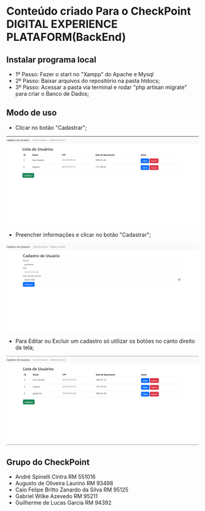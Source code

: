 # Conteúdo criado Para o CheckPoint DIGITAL EXPERIENCE PLATAFORM(BackEnd)

## Instalar programa local

- 1º Passo: Fazer o start no "Xampp" do Apache e Mysql
- 2º Passo: Baixar arquivos do repositório na pasta htdocs;
- 3º Passo: Acessar a pasta via terminal e rodar "php artisan migrate" para criar o Banco de Dados;

## Modo de uso

- Clicar no botão "Cadastrar";

![PRINT!](inicio.png)

- Preencher informações e clicar no botão "Cadastrar";

![PRINT!](preencher.png)

- Para Editar ou Excluir um cadastro só utilizar os botões no canto direito da tela;

![PRINT!](cadastro.png)
  
## Grupo do CheckPoint

- André Spinelli Cintra RM 551016
- Augusto de Oliveira Laurino RM 93498
- Caio Felipe Britto Zanardo da Silva RM 95125
- Gabriel Wilke Azevedo RM 95211
- Guilherme de Lucas Garcia RM 94392
